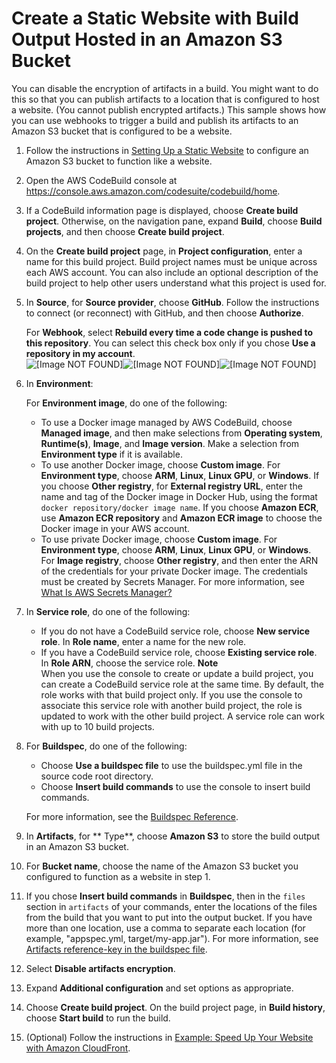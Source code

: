 # Create a Static Website with Build Output Hosted in an Amazon S3 Bucket<a name="sample-disable-artifact-encryption"></a>

 You can disable the encryption of artifacts in a build\. You might want to do this so that you can publish artifacts to a location that is configured to host a website\. \(You cannot publish encrypted artifacts\.\) This sample shows how you can use webhooks to trigger a build and publish its artifacts to an Amazon S3 bucket that is configured to be a website\. 

1.  Follow the instructions in [Setting Up a Static Website](https://docs.aws.amazon.com/AmazonS3/latest/dev/HostingWebsiteOnS3Setup.html) to configure an Amazon S3 bucket to function like a website\. 

1. Open the AWS CodeBuild console at [https://console\.aws\.amazon\.com/codesuite/codebuild/home](https://console.aws.amazon.com/codesuite/codebuild/home)\.

1.  If a CodeBuild information page is displayed, choose **Create build project**\. Otherwise, on the navigation pane, expand **Build**, choose **Build projects**, and then choose **Create build project**\. 

1. On the **Create build project** page, in **Project configuration**, enter a name for this build project\. Build project names must be unique across each AWS account\. You can also include an optional description of the build project to help other users understand what this project is used for\.

1.  In **Source**, for **Source provider**, choose **GitHub**\. Follow the instructions to connect \(or reconnect\) with GitHub, and then choose **Authorize**\. 

    For **Webhook**, select **Rebuild every time a code change is pushed to this repository**\. You can select this check box only if you chose **Use a repository in my account**\.   
![\[Image NOT FOUND\]](http://docs.aws.amazon.com/codebuild/latest/userguide/images/webhook.png)![\[Image NOT FOUND\]](http://docs.aws.amazon.com/codebuild/latest/userguide/)![\[Image NOT FOUND\]](http://docs.aws.amazon.com/codebuild/latest/userguide/)

1. In **Environment**:

   For **Environment image**, do one of the following:
   + To use a Docker image managed by AWS CodeBuild, choose **Managed image**, and then make selections from **Operating system**, **Runtime\(s\)**, **Image**, and **Image version**\. Make a selection from **Environment type** if it is available\.
   + To use another Docker image, choose **Custom image**\. For **Environment type**, choose **ARM**, **Linux**, **Linux GPU**, or **Windows**\. If you choose **Other registry**, for **External registry URL**, enter the name and tag of the Docker image in Docker Hub, using the format `docker repository/docker image name`\. If you choose **Amazon ECR**, use **Amazon ECR repository** and **Amazon ECR image** to choose the Docker image in your AWS account\.
   + To use private Docker image, choose **Custom image**\. For **Environment type**, choose **ARM**, **Linux**, **Linux GPU**, or **Windows**\. For **Image registry**, choose **Other registry**, and then enter the ARN of the credentials for your private Docker image\. The credentials must be created by Secrets Manager\. For more information, see [What Is AWS Secrets Manager?](https://docs.aws.amazon.com/secretsmanager/latest/userguide/)

1. In **Service role**, do one of the following:
   + If you do not have a CodeBuild service role, choose **New service role**\. In **Role name**, enter a name for the new role\.
   + If you have a CodeBuild service role, choose **Existing service role**\. In **Role ARN**, choose the service role\.
**Note**  
When you use the console to create or update a build project, you can create a CodeBuild service role at the same time\. By default, the role works with that build project only\. If you use the console to associate this service role with another build project, the role is updated to work with the other build project\. A service role can work with up to 10 build projects\.

1. For **Buildspec**, do one of the following:
   + Choose **Use a buildspec file** to use the buildspec\.yml file in the source code root directory\.
   + Choose **Insert build commands** to use the console to insert build commands\.

   For more information, see the [Buildspec Reference](build-spec-ref.md)\.

1.  In **Artifacts**, for ** Type**, choose **Amazon S3** to store the build output in an Amazon S3 bucket\. 

1.  For **Bucket name**, choose the name of the Amazon S3 bucket you configured to function as a website in step 1\. 

1.  If you chose **Insert build commands** in **Buildspec**, then in the `files` section in `artifacts` of your commands, enter the locations of the files from the build that you want to put into the output bucket\. If you have more than one location, use a comma to separate each location \(for example, "appspec\.yml, target/my\-app\.jar"\)\. For more information, see [Artifacts reference-key in the buildspec file](build-spec-ref.md#artifacts-build-spec)\. 

1.  Select **Disable artifacts encryption**\. 

1. Expand **Additional configuration** and set options as appropriate\.

1. Choose **Create build project**\. On the build project page, in **Build history**, choose **Start build** to run the build\.

1.  \(Optional\) Follow the instructions in [Example: Speed Up Your Website with Amazon CloudFront](https://docs.aws.amazon.com/AmazonS3/latest/dev/website-hosting-cloudfront-walkthrough.html)\. 